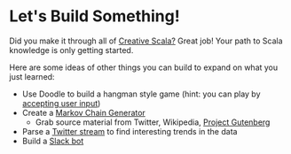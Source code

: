 # Let's Build Something!

Did you make it through all of [Creative Scala?](http://www.creativescala.org/) Great job! Your path to Scala knowledge is only getting started.   

Here are some ideas of other things you can build to expand on what you just learned:

* Use Doodle to build a hangman style game (hint: you can play by [accepting user input](http://www.scala-lang.org/api/2.12.0/scala/io/StdIn$.html))
* Create a [Markov Chain Generator](https://en.wikipedia.org/wiki/Markov_chain)
  * Grab source material from Twitter, Wikipedia, [Project Gutenberg](https://www.gutenberg.org/)
* Parse a [Twitter stream](http://alvinalexander.com/scala/scala-twitter-client-twitter-api-example) to find interesting trends in the data
* Build a [Slack bot](https://api.slack.com/bot-users)
